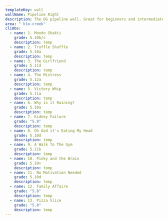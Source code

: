 ```yaml
---
templateKey: wall
wallName: Pipeline Right
description: The OG pipeline wall. Great for beginners and intermediate climbing.
area: " klo-creek"
climbs:
  - name: 1. Mondo Shakti
    grade: 5.10b/c
    description: temp
  - name: 2. Truffle Shuffle
    grade: 5.10a
    description: temp
  - name: 3. The Girlfriend
    grade: 5.11d
    description: temp
  - name: 4. The Mistress
    grade: 5.12a
    description: temp
  - name: 5. Victory Whip
    grade: 5.11a
    description: temp
  - name: 6. Why is it Raining?
    grade: 5.10a
    description: temp
  - name: 7. Kidney Failure
    grade: "5.9"
    description: temp
  - name: 8. Oh God it's Eating My Head
    grade: 5.10d
    description: temp
  - name: 9. A Walk To The Gym
    grade: 5.11b
    description: temp
  - name: 10. Pinky and the Brain
    grade: 5.10+
    description: temp
  - name: 11. No Motivation Needed
    grade: 5.10d
    description: temp
  - name: 12. Family Affaire
    grade: "5.8"
    description: temp
  - name: 13. Pizza Slice
    grade: "5.8"
    description: temp
---
```

